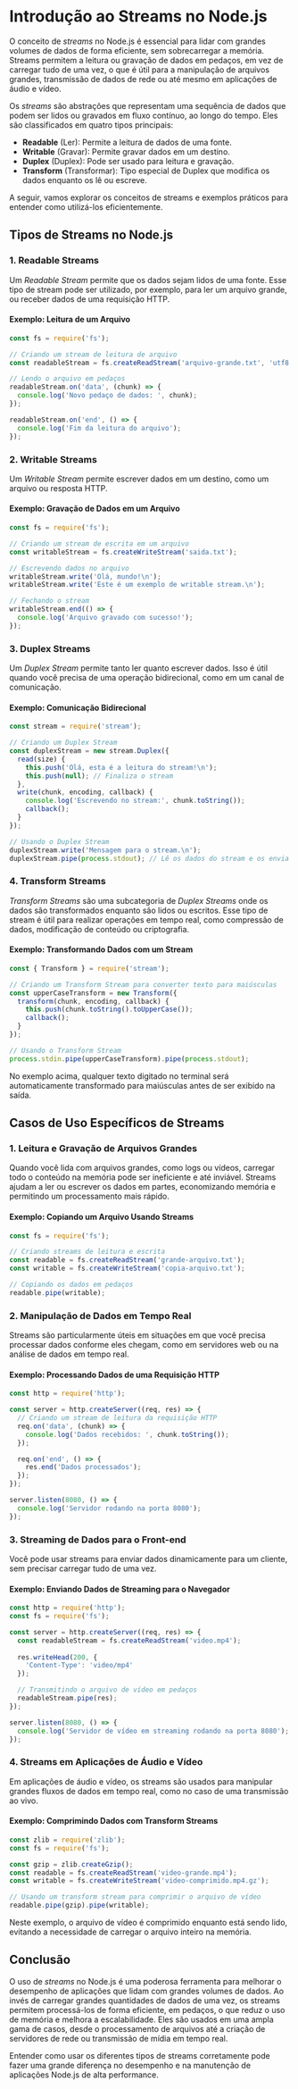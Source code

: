 # Introdução ao Streams no Node.js

O conceito de *streams* no Node.js é essencial para lidar com grandes volumes de dados de forma eficiente, sem sobrecarregar a memória. Streams permitem a leitura ou gravação de dados em pedaços, em vez de carregar tudo de uma vez, o que é útil para a manipulação de arquivos grandes, transmissão de dados de rede ou até mesmo em aplicações de áudio e vídeo.

Os *streams* são abstrações que representam uma sequência de dados que podem ser lidos ou gravados em fluxo contínuo, ao longo do tempo. Eles são classificados em quatro tipos principais:

- **Readable** (Ler): Permite a leitura de dados de uma fonte.
- **Writable** (Gravar): Permite gravar dados em um destino.
- **Duplex** (Duplex): Pode ser usado para leitura e gravação.
- **Transform** (Transformar): Tipo especial de Duplex que modifica os dados enquanto os lê ou escreve.

A seguir, vamos explorar os conceitos de streams e exemplos práticos para entender como utilizá-los eficientemente.

## Tipos de Streams no Node.js

### 1. **Readable Streams**

Um *Readable Stream* permite que os dados sejam lidos de uma fonte. Esse tipo de stream pode ser utilizado, por exemplo, para ler um arquivo grande, ou receber dados de uma requisição HTTP.

#### Exemplo: Leitura de um Arquivo

```javascript
const fs = require('fs');

// Criando um stream de leitura de arquivo
const readableStream = fs.createReadStream('arquivo-grande.txt', 'utf8');

// Lendo o arquivo em pedaços
readableStream.on('data', (chunk) => {
  console.log('Novo pedaço de dados: ', chunk);
});

readableStream.on('end', () => {
  console.log('Fim da leitura do arquivo');
});
```

### 2. **Writable Streams**

Um *Writable Stream* permite escrever dados em um destino, como um arquivo ou resposta HTTP.

#### Exemplo: Gravação de Dados em um Arquivo

```javascript
const fs = require('fs');

// Criando um stream de escrita em um arquivo
const writableStream = fs.createWriteStream('saida.txt');

// Escrevendo dados no arquivo
writableStream.write('Olá, mundo!\n');
writableStream.write('Este é um exemplo de writable stream.\n');

// Fechando o stream
writableStream.end(() => {
  console.log('Arquivo gravado com sucesso!');
});
```

### 3. **Duplex Streams**

Um *Duplex Stream* permite tanto ler quanto escrever dados. Isso é útil quando você precisa de uma operação bidirecional, como em um canal de comunicação.

#### Exemplo: Comunicação Bidirecional

```javascript
const stream = require('stream');

// Criando um Duplex Stream
const duplexStream = new stream.Duplex({
  read(size) {
    this.push('Olá, esta é a leitura do stream!\n');
    this.push(null); // Finaliza o stream
  },
  write(chunk, encoding, callback) {
    console.log('Escrevendo no stream:', chunk.toString());
    callback();
  }
});

// Usando o Duplex Stream
duplexStream.write('Mensagem para o stream.\n');
duplexStream.pipe(process.stdout); // Lê os dados do stream e os envia para a saída padrão
```

### 4. **Transform Streams**

*Transform Streams* são uma subcategoria de *Duplex Streams* onde os dados são transformados enquanto são lidos ou escritos. Esse tipo de stream é útil para realizar operações em tempo real, como compressão de dados, modificação de conteúdo ou criptografia.

#### Exemplo: Transformando Dados com um Stream

```javascript
const { Transform } = require('stream');

// Criando um Transform Stream para converter texto para maiúsculas
const upperCaseTransform = new Transform({
  transform(chunk, encoding, callback) {
    this.push(chunk.toString().toUpperCase());
    callback();
  }
});

// Usando o Transform Stream
process.stdin.pipe(upperCaseTransform).pipe(process.stdout);
```

No exemplo acima, qualquer texto digitado no terminal será automaticamente transformado para maiúsculas antes de ser exibido na saída.

## Casos de Uso Específicos de Streams

### 1. **Leitura e Gravação de Arquivos Grandes**

Quando você lida com arquivos grandes, como logs ou vídeos, carregar todo o conteúdo na memória pode ser ineficiente e até inviável. Streams ajudam a ler ou escrever os dados em partes, economizando memória e permitindo um processamento mais rápido.

#### Exemplo: Copiando um Arquivo Usando Streams

```javascript
const fs = require('fs');

// Criando streams de leitura e escrita
const readable = fs.createReadStream('grande-arquivo.txt');
const writable = fs.createWriteStream('copia-arquivo.txt');

// Copiando os dados em pedaços
readable.pipe(writable);
```

### 2. **Manipulação de Dados em Tempo Real**

Streams são particularmente úteis em situações em que você precisa processar dados conforme eles chegam, como em servidores web ou na análise de dados em tempo real.

#### Exemplo: Processando Dados de uma Requisição HTTP

```javascript
const http = require('http');

const server = http.createServer((req, res) => {
  // Criando um stream de leitura da requisição HTTP
  req.on('data', (chunk) => {
    console.log('Dados recebidos: ', chunk.toString());
  });

  req.on('end', () => {
    res.end('Dados processados');
  });
});

server.listen(8080, () => {
  console.log('Servidor rodando na porta 8080');
});
```

### 3. **Streaming de Dados para o Front-end**

Você pode usar streams para enviar dados dinamicamente para um cliente, sem precisar carregar tudo de uma vez.

#### Exemplo: Enviando Dados de Streaming para o Navegador

```javascript
const http = require('http');
const fs = require('fs');

const server = http.createServer((req, res) => {
  const readableStream = fs.createReadStream('video.mp4');
  
  res.writeHead(200, {
    'Content-Type': 'video/mp4'
  });

  // Transmitindo o arquivo de vídeo em pedaços
  readableStream.pipe(res);
});

server.listen(8080, () => {
  console.log('Servidor de vídeo em streaming rodando na porta 8080');
});
```

### 4. **Streams em Aplicações de Áudio e Vídeo**

Em aplicações de áudio e vídeo, os streams são usados para manipular grandes fluxos de dados em tempo real, como no caso de uma transmissão ao vivo.

#### Exemplo: Comprimindo Dados com Transform Streams

```javascript
const zlib = require('zlib');
const fs = require('fs');

const gzip = zlib.createGzip();
const readable = fs.createReadStream('video-grande.mp4');
const writable = fs.createWriteStream('video-comprimido.mp4.gz');

// Usando um transform stream para comprimir o arquivo de vídeo
readable.pipe(gzip).pipe(writable);
```

Neste exemplo, o arquivo de vídeo é comprimido enquanto está sendo lido, evitando a necessidade de carregar o arquivo inteiro na memória.

## Conclusão

O uso de *streams* no Node.js é uma poderosa ferramenta para melhorar o desempenho de aplicações que lidam com grandes volumes de dados. Ao invés de carregar grandes quantidades de dados de uma vez, os streams permitem processá-los de forma eficiente, em pedaços, o que reduz o uso de memória e melhora a escalabilidade. Eles são usados em uma ampla gama de casos, desde o processamento de arquivos até a criação de servidores de rede ou transmissão de mídia em tempo real.

Entender como usar os diferentes tipos de streams corretamente pode fazer uma grande diferença no desempenho e na manutenção de aplicações Node.js de alta performance.
